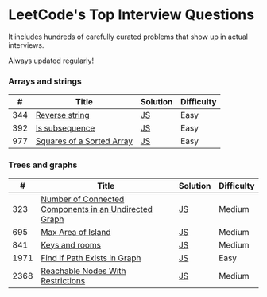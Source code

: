 LeetCode's Top Interview Questions
========
It includes hundreds of carefully curated problems that show up in actual interviews.

Always updated regularly!

### Arrays and strings 

| # | Title | Solution | Difficulty |
|---| ----- | -------- | ---------- |
|344|[Reverse string](https://leetcode.com/problems/reverse-string/) | [JS](./algorithms/javascript/reverseString/reverseString.js)|Easy|
|392|[Is subsequence](https://leetcode.com/problems/is-subsequence/) | [JS](./algorithms/javascript/isSubsequence/isSubsequence.js)|Easy|
|977|[Squares of a Sorted Array](https://leetcode.com/problems/squares-of-a-sorted-array/) | [JS](./algorithms/javascript/squaresOfASortedArray/squaresOfASortedArray.js)|Easy|

### Trees and graphs 

| # | Title | Solution | Difficulty |
|---| ----- | -------- | ---------- |
|323|[Number of Connected Components in an Undirected Graph](https://leetcode.com/problems/number-of-connected-components-in-an-undirected-graph/) | [JS](./algorithms/numberOfConnectedComponentsInAnUndirectedGraph/numberOfConnectedComponentsInAnUndirectedGraph.js)|Medium|
|695|[Max Area of Island](https://leetcode.com/problems/max-area-of-island/) | [JS](./algorithms/javascript/maxAreaOfIsland/maxAreaOfIsland.js)|Medium|
|841|[Keys and rooms](https://leetcode.com/problems/keys-and-rooms/) | [JS](./algorithms/javascript/keysAndRooms/keysAndRooms.js)|Medium|
|1971|[Find if Path Exists in Graph](https://leetcode.com/problems/find-if-path-exists-in-graph/) | [JS](./algorithms/javascript/findIfPathExistsInGraph/findIfPathExistsInGraph.js)|Easy|
|2368|[Reachable Nodes With Restrictions](https://leetcode.com/problems/reachable-nodes-with-restrictions/) | [JS](./algorithms/javascript/reachableNodesWithRestrictions/reachableNodesWithRestrictions.js)|Medium|

